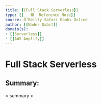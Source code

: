 ```yaml
---
title: {{Full Stack Serverless}}
type: [[__ 🟦  Reference Note]] 
source: O'Reilly Safari Books Online
author: [[Nader Dabit]]
domain(s):
- [[Serverless]]
- [[AWS Amplify]]
---
```

# Full Stack Serverless

## Summary:

< summary >